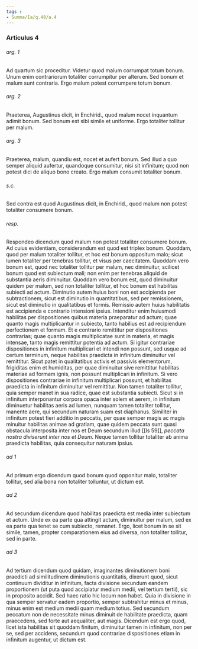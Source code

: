 ```yaml
---
tags : 
- Summa/Ia/q.48/a.4
---
```


### Articulus 4

###### arg. 1
Ad quartum sic proceditur. Videtur quod malum corrumpat totum bonum. Unum enim contrariorum totaliter corrumpitur per alterum. Sed bonum et malum sunt contraria. Ergo malum potest corrumpere totum bonum.

###### arg. 2
Praeterea, Augustinus dicit, in Enchirid., quod malum nocet inquantum adimit bonum. Sed bonum est sibi simile et uniforme. Ergo totaliter tollitur per malum.

###### arg. 3
Praeterea, malum, quandiu est, nocet et aufert bonum. Sed illud a quo semper aliquid aufertur, quandoque consumitur, nisi sit infinitum; quod non potest dici de aliquo bono creato. Ergo malum consumit totaliter bonum.

###### s.c.
Sed contra est quod Augustinus dicit, in Enchirid., quod malum non potest totaliter consumere bonum.

###### resp.
Respondeo dicendum quod malum non potest totaliter consumere bonum. Ad cuius evidentiam, considerandum est quod est triplex bonum. Quoddam, quod per malum totaliter tollitur, et hoc est bonum oppositum malo; sicut lumen totaliter per tenebras tollitur, et visus per caecitatem. Quoddam vero bonum est, quod nec totaliter tollitur per malum, nec diminuitur, scilicet bonum quod est subiectum mali; non enim per tenebras aliquid de substantia aeris diminuitur. Quoddam vero bonum est, quod diminuitur quidem per malum, sed non totaliter tollitur, et hoc bonum est habilitas subiecti ad actum. Diminutio autem huius boni non est accipienda per subtractionem, sicut est diminutio in quantitatibus, sed per remissionem, sicut est diminutio in qualitatibus et formis. Remissio autem huius habilitatis est accipienda e contrario intensioni ipsius. Intenditur enim huiusmodi habilitas per dispositiones quibus materia praeparatur ad actum; quae quanto magis multiplicantur in subiecto, tanto habilius est ad recipiendum perfectionem et formam. Et e contrario remittitur per dispositiones contrarias; quae quanto magis multiplicatae sunt in materia, et magis intensae, tanto magis remittitur potentia ad actum. Si igitur contrariae dispositiones in infinitum multiplicari et intendi non possunt, sed usque ad certum terminum, neque habilitas praedicta in infinitum diminuitur vel remittitur. Sicut patet in qualitatibus activis et passivis elementorum, frigiditas enim et humiditas, per quae diminuitur sive remittitur habilitas materiae ad formam ignis, non possunt multiplicari in infinitum. Si vero dispositiones contrariae in infinitum multiplicari possunt, et habilitas praedicta in infinitum diminuitur vel remittitur. Non tamen totaliter tollitur, quia semper manet in sua radice, quae est substantia subiecti. Sicut si in infinitum interponantur corpora opaca inter solem et aerem, in infinitum diminuetur habilitas aeris ad lumen, nunquam tamen totaliter tollitur, manente aere, qui secundum naturam suam est diaphanus. Similiter in infinitum potest fieri additio in peccatis, per quae semper magis ac magis minuitur habilitas animae ad gratiam, quae quidem peccata sunt quasi obstacula interposita inter nos et Deum secundum illud [[Is 59]], *peccata nostra diviserunt inter nos et Deum*. Neque tamen tollitur totaliter ab anima praedicta habilitas, quia consequitur naturam ipsius.

###### ad 1
Ad primum ergo dicendum quod bonum quod opponitur malo, totaliter tollitur, sed alia bona non totaliter tolluntur, ut dictum est.

###### ad 2
Ad secundum dicendum quod habilitas praedicta est media inter subiectum et actum. Unde ex ea parte qua attingit actum, diminuitur per malum, sed ex ea parte qua tenet se cum subiecto, remanet. Ergo, licet bonum in se sit simile, tamen, propter comparationem eius ad diversa, non totaliter tollitur, sed in parte.

###### ad 3
Ad tertium dicendum quod quidam, imaginantes diminutionem boni praedicti ad similitudinem diminutionis quantitatis, dixerunt quod, sicut continuum dividitur in infinitum, facta divisione secundum eandem proportionem (ut puta quod accipiatur medium medii, vel tertium tertii), sic in proposito accidit. Sed haec ratio hic locum non habet. Quia in divisione in qua semper servatur eadem proportio, semper subtrahitur minus et minus, minus enim est medium medii quam medium totius. Sed secundum peccatum non de necessitate minus diminuit de habilitate praedicta, quam praecedens, sed forte aut aequaliter, aut magis. Dicendum est ergo quod, licet ista habilitas sit quoddam finitum, diminuitur tamen in infinitum, non per se, sed per accidens, secundum quod contrariae dispositiones etiam in infinitum augentur, ut dictum est.

